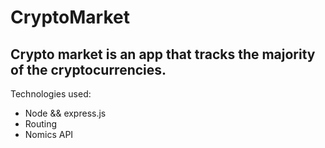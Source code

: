 # CryptoMarket

<h2>Crypto market is an app that tracks the majority of the cryptocurrencies.</h2>

<p>Technologies used:</p>
<ul>
    <li>Node && express.js</li>
    <li>Routing</li>
    <li>Nomics API</li>
</ul>
